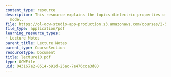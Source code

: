 ```yaml
---
content_type: resource
description: This resource explains the topics dielectric properties of solid, Drude
  model.
file: https://ol-ocw-studio-app-production.s3.amazonaws.com/courses/2-58j-radiative-transfer-spring-2006/043167e28514b91d25ac7e476cca3d80_lecture10.pdf
file_type: application/pdf
learning_resource_types:
- Lecture Notes
parent_title: Lecture Notes
parent_type: CourseSection
resourcetype: Document
title: lecture10.pdf
type: OCWFile
uid: 043167e2-8514-b91d-25ac-7e476cca3d80
---
```

